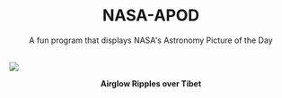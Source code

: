 <div align="center">
  <h1>
    NASA-APOD
  </h1>
</div>
  
<div align="center">
  A fun program that displays NASA's Astronomy Picture of the Day
</div>

<br>

![](https://apod.nasa.gov/apod/image/2211/rippledsky_dai_960.jpg)

<p align = "center">
  <b>Airglow Ripples over Tibet</b>
</p>
